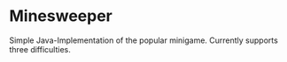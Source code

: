 # Minesweeper
Simple Java-Implementation of the popular minigame. Currently supports three difficulties.
